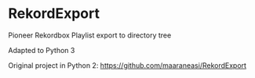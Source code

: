 # RekordExport
Pioneer Rekordbox Playlist export to directory tree

Adapted to Python 3

Original project in Python 2: https://github.com/maaraneasi/RekordExport
